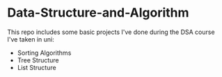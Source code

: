 # Data-Structure-and-Algorithm

This repo includes some basic projects I've done during the DSA course I've taken in uni:
<html>
<body> 
 <ul>
 <li>Sorting Algorithms</li>
 <li>Tree Structure</li>
 <li>List Structure</li>
 </ul>
</body>
</html>
